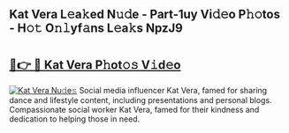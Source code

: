 ## Kat Vera L𝚎a𝚔ed N𝚞𝚍e - Part-1uy Vi𝚍𝚎o P𝚑𝚘tos - H𝚘𝚝 O𝚗𝚕yf𝚊ns L𝚎a𝚔s NpzJ9

# <h2><a href="http://kf9yyxk.oniu.top/?m=Kat+Vera">🔗👉 🔴 Kat Vera P𝚑ot𝚘𝚜 V𝚒d𝚎o</a></h2>

[![Kat Vera Nu𝚍e𝚜](https://i.imgur.com/0qMVB7G.gif)](http://kf9yyxk.oniu.top/?m=Kat+Vera)
Social media influencer Kat Vera, famed for sharing dance and lifestyle content, including presentations and personal blogs. Compassionate social worker Kat Vera, famed for their kindness and dedication to helping those in need.  
